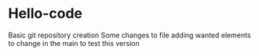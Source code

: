 # Hello-code
Basic git repository creation
Some changes to file
adding wanted elements to change in the main to test this version
